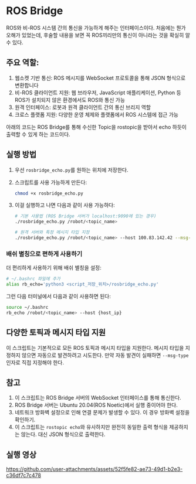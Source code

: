 # ROS Bridge
ROS와 비-ROS 시스템 간의 통신을 가능하게 해주는 인터페이스이다. 처음에는 뭔가 오해가 있었는데, 후술할 내용을 보면 꼭 ROS끼리만의 통신이 아니라는 것을 확실히 알 수 있다.

## 주요 역할:
1. 웹소켓 기반 통신: ROS 메시지를 WebSocket 프로토콜을 통해 JSON 형식으로 변환합니다
2. 비-ROS 클라이언트 지원: 웹 브라우저, JavaScript 애플리케이션, Python 등 ROS가 설치되지 않은 환경에서도 ROS와 통신 가능
3. 원격 인터페이스: 로봇과 원격 클라이언트 간의 통신 브리지 역할
4. 크로스 플랫폼 지원: 다양한 운영 체제와 플랫폼에서 ROS 시스템에 접근 가능

아래의 코드는 ROS Bridge를 통해 수신한 Topic을 rostopic을 받아서 echo 하듯이 출력할 수 있게 하는 코드이다.

## 실행 방법
1. 우선 `rosbridge_echo.py`를 원하는 위치에 저장한다.

2. 스크립트를 사용 가능하게 만든다:

    ```bash
    chmod +x rosbridge_echo.py
    ```

3. 이걸 실행하고 나면 다음과 같이 사용 가능하다:

    ```bash
    # 기본 사용법 (ROS Bridge 서버가 localhost:9090에 있는 경우)
    ./rosbridge_echo.py /robot/<topic_name>

    # 원격 서버와 특정 메시지 타입 지정
    ./rosbridge_echo.py /robot/<topic_name> --host 100.83.142.42 --msg-type {토픽_type}
    ```

### 배쉬 별칭으로 편하게 사용하기

더 편리하게 사용하기 위해 배쉬 별칭을 설정:

```bash
# ~/.bashrc 파일에 추가
alias rb_echo='python3 <script_저장_위치>/rosbridge_echo.py'
```

그런 다음 터미널에서 다음과 같이 사용하면 된다:

```bash
source ~/.bashrc
rb_echo /robot/<topic_name> --host {host_ip}
```

## 다양한 토픽과 메시지 타입 지원

이 스크립트는 기본적으로 모든 ROS 토픽과 메시지 타입을 지원한다. 메시지 타입을 지정하지 않으면 자동으로 발견하려고 시도한다. 만약 자동 발견이 실패하면 `--msg-type` 인자로 직접 지정해야 한다.

## 참고

1. 이 스크립트는 ROS Bridge 서버의 WebSocket 인터페이스를 통해 통신한다.
2. ROS Bridge 서버는 Ubuntu 20.04(ROS Noetic)에서 실행 중이어야 한다.
3. 네트워크 방화벽 설정으로 인해 연결 문제가 발생할 수 있다. 이 경우 방화벽 설정을 확인하기.
4. 이 스크립트는 `rostopic echo`와 유사하지만 완전히 동일한 출력 형식을 제공하지는 않는다. 대신 JSON 형식으로 출력한다.

## 실행 영상
https://github.com/user-attachments/assets/52f5fe82-ae73-49d1-b2e3-c36df7c7c478
